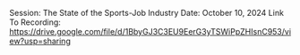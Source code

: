 Session: The State of the Sports-Job Industry
Date: October 10, 2024
Link To Recording: https://drive.google.com/file/d/1BbyGJ3C3EU9EerG3yTSWiPpZHIsnC953/view?usp=sharing


